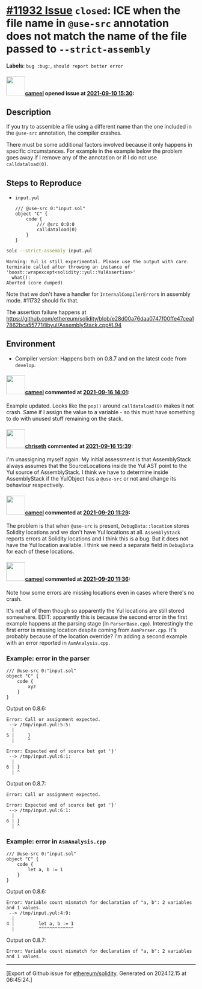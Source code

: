 # [\#11932 Issue](https://github.com/ethereum/solidity/issues/11932) `closed`: ICE when the file name in `@use-src` annotation does not match the name of the file passed to `--strict-assembly`
**Labels**: `bug :bug:`, `should report better error`


#### <img src="https://avatars.githubusercontent.com/u/137030?v=4" width="50">[cameel](https://github.com/cameel) opened issue at [2021-09-10 15:30](https://github.com/ethereum/solidity/issues/11932):

## Description
If you try to assemble a file using a different name than the one included in the `@use-src` annotation, the compiler crashes. 

There must be some additional factors involved because it only happens in specific circumstances. For example in the example below the problem goes away if I remove any of the annotation or if I do not use `calldataload(0)`.

## Steps to Reproduce
- `input.yul`
    ```yul
    /// @use-src 0:"input.sol"
    object "C" {
        code {
            /// @src 0:0:0
            calldataload(0)
        }
    }
    ```
```bash
solc --strict-assembly input.yul
```
```
Warning: Yul is still experimental. Please use the output with care.
terminate called after throwing an instance of 'boost::wrapexcept<solidity::yul::YulAssertion>'
  what():
Aborted (core dumped)
```
Note that we don't have a handler for `InternalCompilerError`s in assembly mode. #11732 should fix that.

The assertion failure happens at https://github.com/ethereum/solidity/blob/e28d00a76daa0747f00ffe47cea17862bca55771/libyul/AssemblyStack.cpp#L94

## Environment
- Compiler version: Happens both on 0.8.7 and on the latest code from `develop`.

#### <img src="https://avatars.githubusercontent.com/u/137030?v=4" width="50">[cameel](https://github.com/cameel) commented at [2021-09-16 14:01](https://github.com/ethereum/solidity/issues/11932#issuecomment-920929759):

Example updated. Looks like the `pop()` around `calldataload(0)` makes it not crash. Same if I assign the value to a variable - so this must have something to do with unused stuff remaining on the stack.

#### <img src="https://avatars.githubusercontent.com/u/9073706?v=4" width="50">[chriseth](https://github.com/chriseth) commented at [2021-09-16 15:39](https://github.com/ethereum/solidity/issues/11932#issuecomment-921013985):

I'm unassigning myself again. My initial assessment is that AssemblyStack always assumes that the SourceLocations inside the Yul AST point to the Yul source of AssemblyStack. I think we have to determine inside AssemblyStack if the YulObject has a `@use-src` or not and change its behaviour respectively.

#### <img src="https://avatars.githubusercontent.com/u/137030?v=4" width="50">[cameel](https://github.com/cameel) commented at [2021-09-20 11:29](https://github.com/ethereum/solidity/issues/11932#issuecomment-922844504):

The problem is that when `@use-src` is present,  `DebugData::location` stores Solidity locations and we don't have Yul locations at all. `AssemblyStack` reports errors at Solidity locations and I think this is a bug. But it does not have the Yul location available. I think we need a separate field in `DebugData` for each of these locations.

#### <img src="https://avatars.githubusercontent.com/u/137030?v=4" width="50">[cameel](https://github.com/cameel) commented at [2021-09-20 11:36](https://github.com/ethereum/solidity/issues/11932#issuecomment-922848821):

Note how some errors are missing locations even in cases where there's no crash.

It's not all of them though so apparently the Yul locations are still stored somewhere.
EDIT: apparently this is because the second error in the first example happens at the parsing stage (in `ParserBase.cpp`). Interestingly the first error is missing location despite coming from `AsmParser.cpp`. It's probably because of the location override? I'm adding a second example with an error reported in `AsmAnalysis.cpp`.

### Example: error in the parser
```yul
/// @use-src 0:"input.sol"
object "C" {
    code {
        xyz
    }
}
```
Output on 0.8.6:
```
Error: Call or assignment expected.
 --> /tmp/input.yul:5:5:
  |
5 |     }
  |     ^

Error: Expected end of source but got '}'
 --> /tmp/input.yul:6:1:
  |
6 | }
  | ^
```
Output on 0.8.7:
```
Error: Call or assignment expected.

Error: Expected end of source but got '}'
 --> /tmp/input.yul:6:1:
  |
6 | }
  | ^
```

### Example: error in `AsmAnalysis.cpp`
```yul
/// @use-src 0:"input.sol"
object "C" {
    code {
        let a, b := 1
    }
}
```

Output on 0.8.6:
```
Error: Variable count mismatch for declaration of "a, b": 2 variables and 1 values.
 --> /tmp/input.yul:4:9:
  |
4 |         let a, b := 1
  |         ^^^^^^^^^^^^^
```
Output on 0.8.7:
```
Error: Variable count mismatch for declaration of "a, b": 2 variables and 1 values.
```


-------------------------------------------------------------------------------



[Export of Github issue for [ethereum/solidity](https://github.com/ethereum/solidity). Generated on 2024.12.15 at 06:45:24.]

